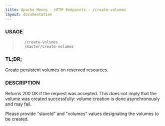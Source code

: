 ```yaml
---
title: Apache Mesos - HTTP Endpoints - /create-volumes
layout: documentation
---
```

<!--- This is an automatically generated file. DO NOT EDIT! --->

### USAGE ###
>        /create-volumes
>        /master/create-volumes

### TL;DR; ###
Create persistent volumes on reserved resources.

### DESCRIPTION ###
Returns 200 OK if the request was accepted. This does not
imply that the volume was created successfully: volume
creation is done asynchronously and may fail.

Please provide "slaveId" and "volumes" values designating
the volumes to be created.